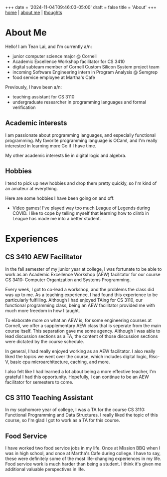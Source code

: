 +++
date = '2024-11-04T09:46:03-05:00'
draft = false
title = 'About'
+++
[home](..) | [about me](.) | [thoughts](../thoughts)

# About Me
Hello! I am Tean Lai, and I'm currently a/n:
- junior computer science major @ Cornell
- Academic Excellence Workshop facilitator for CS 3410
- digital subteam member of Cornell Custom Silicon System project team
- incoming Software Engineering intern in Program Analysis @ Semgrep
- food service employee at Martha's Cafe

Previously, I have been a/n:
- teaching assistant for CS 3110
- undergraduate researcher in programming languages and formal verification

## Academic interests
I am passionate about programming languages, and especially functional programming. My favorite programming language is OCaml, and I'm really interested in learning more Go if I have time.

My other academic interests lie in digital logic and algebra.


## Hobbies

I tend to pick up new hobbies and drop them pretty quickly, so I'm kind of an amateur at everything.

Here are some hobbies I have been going on and off:
- Video games! I've played way too much League of Legends during COVID. I like to cope by telling myself that learning how to climb in League has made me into a better student. 


# Experiences

## CS 3410 AEW Facilitator
In the fall semester of my junior year at college, I was fortunate to be able to work as an Academic Excellence Workshop (AEW) facilitator for our course CS 3410: Computer Organization and Systems Programming.

Every week, I got to co-lead a workshop, and the problems the class did was up to me. As a teaching experience, I had found this experience to be particularly fulfilling. Although I had enjoyed TAing for CS 3110, our functional programming class, being an AEW facilitator provided me with much more freedom in how I taught.

To elaborate more on what an AEW is, for some engineering courses at Cornell, we offer a supplementary AEW class that is seperate from the main course itself. This separation gave me some agency. Although I was able to lead discussion sections as a TA, the content of those discussion sections were dictated by the course schedule.

In general, I had really enjoyed working as an AEW facilitator. I also really liked the topics we went over the course, which includes digital logic, Risc-V, basic cpu microarchitecture, caching, and more.

I also felt like I had learned a lot about being a more effective teacher, I'm grateful I had this opportunity. Hopefully, I can continue to be an AEW facilitator for semesters to come.

## CS 3110 Teaching Assistant
In my sophomore year of college, I was a TA for the course CS 3110: Functional Programming and Data Structures. I really liked the topic of this course, so I'm glad I got to work as a TA for this course. 


## Food Service
I have worked two food service jobs in my life. Once at Mission BBQ when I was in high school, and once at Martha's Cafe during college. I have to say, these were definitely some of the most life-changing experiences in my life. Food service work is much harder than being a student. I think it's given me additional valuable perspectives in life. 
